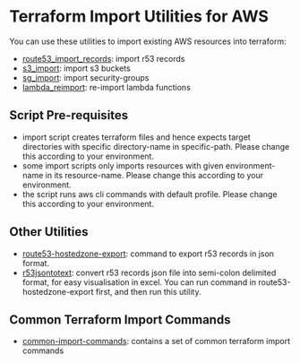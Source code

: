 # Terraform Import Utilities for AWS

You can use these utilities to import existing AWS resources into terraform:
- [route53_import_records](./route53_import_records.sh): import r53 records
- [s3_import](./s3_import.sh): import s3 buckets
- [sg_import](./sg_import.sh): import security-groups
- [lambda_reimport](./lambda_reimport.sh): re-import lambda functions

## Script Pre-requisites
- import script creates terraform files and hence expects target directories with specific directory-name in specific-path. Please change this according to your environment.
- some import scripts only imports resources with given environment-name in its resource-name. Please change this according to your environment.
- the script runs aws cli commands with default profile. Please change this according to your environment.

## Other Utilities
- [route53-hostedzone-export](./route53-hostedzone-export): command to export r53 records in json format.
- [r53jsontotext](./r53jsontotext.py): convert r53 records json file into semi-colon delimited format, for easy visualisation in excel. You can run command in route53-hostedzone-export first, and then run this utility.

## Common Terraform Import Commands
- [common-import-commands](./common-import-commands.md): contains a set of common terraform import commands
